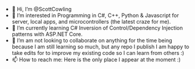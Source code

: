 - 👋 Hi, I’m @ScottCowling
- 👀 I’m interested in Programming in C#, C++, Python & Javascript for server, local apps, and microcontrollers (the latest craze for me).
- 🌱 I’m currently learning C# Inversion of Control/Dependency Injection patterns with ASP.NET Core.
- 💞️ I’m am not looking to collaborate on anything for the time being because I am still learning so much, but any repo I publish I am happy to take edits for to improve my existing code so I can learn from others :) 
- 📫 How to reach me: Here is the only place I appear at the moment :)

<!---
ScottCowling/ScottCowling is a ✨ special ✨ repository because its `README.md` (this file) appears on your GitHub profile.
You can click the Preview link to take a look at your changes.
--->
